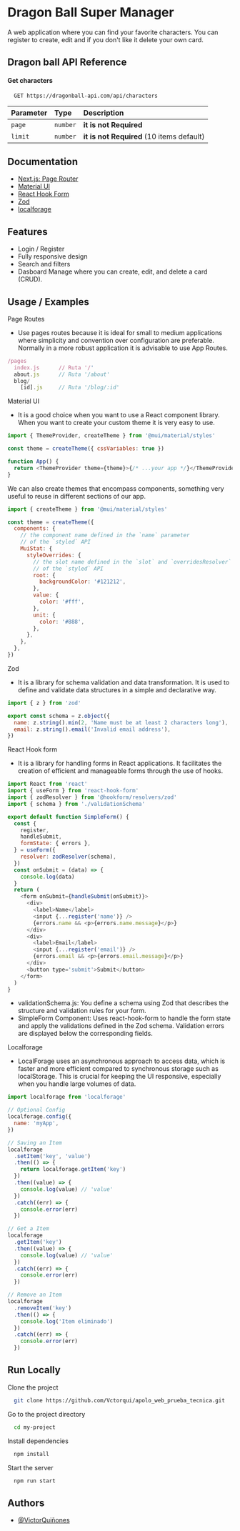 # Dragon Ball Super Manager

A web application where you can find your favorite characters. You can register to create, edit and if you don't like it delete your own card.

## Dragon ball API Reference

#### Get characters

```http
  GET https://dragonball-api.com/api/characters
```

| Parameter | Type     | Description                               |
| :-------- | :------- | :---------------------------------------- |
| `page`    | `number` | **it is not Required**                    |
| `limit`   | `number` | **it is not Required** (10 items default) |

## Documentation

- [Next.js: Page Router](https://nextjs.org/docs/pages/getting-started/project-structure)
- [Material UI](https://mui.com/)
- [React Hook Form](https://www.react-hook-form.com/)
- [Zod](https://mui.com/)
- [localforage](https://localforage.github.io/localForage/)

## Features

- Login / Register
- Fully responsive design
- Search and filters
- Dasboard Manage where you can create, edit, and delete a card (CRUD).

## Usage / Examples

Page Routes

- Use pages routes because it is ideal for small to medium applications where simplicity and convention over configuration are preferable. Normally in a more robust application it is advisable to use App Routes.

```javascript
/pages
  index.js      // Ruta '/'
  about.js      // Ruta '/about'
  blog/
    [id].js     // Ruta '/blog/:id'

```

Material UI

- It is a good choice when you want to use a React component library. When you want to create your custom theme it is very easy to use.

```javascript
import { ThemeProvider, createTheme } from '@mui/material/styles'

const theme = createTheme({ cssVariables: true })

function App() {
  return <ThemeProvider theme={theme}>{/* ...your app */}</ThemeProvider>
}
```

We can also create themes that encompass components, something very useful to reuse in different sections of our app.

```javascript
import { createTheme } from '@mui/material/styles'

const theme = createTheme({
  components: {
    // the component name defined in the `name` parameter
    // of the `styled` API
    MuiStat: {
      styleOverrides: {
        // the slot name defined in the `slot` and `overridesResolver` parameters
        // of the `styled` API
        root: {
          backgroundColor: '#121212',
        },
        value: {
          color: '#fff',
        },
        unit: {
          color: '#888',
        },
      },
    },
  },
})
```

Zod

- It is a library for schema validation and data transformation. It is used to define and validate data structures in a simple and declarative way.

```javascript
import { z } from 'zod'

export const schema = z.object({
  name: z.string().min(2, 'Name must be at least 2 characters long'),
  email: z.string().email('Invalid email address'),
})
```

React Hook form

- It is a library for handling forms in React applications. It facilitates the creation of efficient and manageable forms through the use of hooks.

```javascript
import React from 'react'
import { useForm } from 'react-hook-form'
import { zodResolver } from '@hookform/resolvers/zod'
import { schema } from './validationSchema'

export default function SimpleForm() {
  const {
    register,
    handleSubmit,
    formState: { errors },
  } = useForm({
    resolver: zodResolver(schema),
  })
  const onSubmit = (data) => {
    console.log(data)
  }
  return (
    <form onSubmit={handleSubmit(onSubmit)}>
      <div>
        <label>Name</label>
        <input {...register('name')} />
        {errors.name && <p>{errors.name.message}</p>}
      </div>
      <div>
        <label>Email</label>
        <input {...register('email')} />
        {errors.email && <p>{errors.email.message}</p>}
      </div>
      <button type='submit'>Submit</button>
    </form>
  )
}
```

- validationSchema.js: You define a schema using Zod that describes the structure and validation rules for your form.
- SimpleForm Component: Uses react-hook-form to handle the form state and apply the validations defined in the Zod schema. Validation errors are displayed below the corresponding fields.

Localforage

- LocalForage uses an asynchronous approach to access data, which is faster and more efficient compared to synchronous storage such as localStorage. This is crucial for keeping the UI responsive, especially when you handle large volumes of data.

```javascript
import localforage from 'localforage'

// Optional Config
localforage.config({
  name: 'myApp',
})

// Saving an Item
localforage
  .setItem('key', 'value')
  .then(() => {
    return localforage.getItem('key')
  })
  .then((value) => {
    console.log(value) // 'value'
  })
  .catch((err) => {
    console.error(err)
  })

// Get a Item
localforage
  .getItem('key')
  .then((value) => {
    console.log(value) // 'value'
  })
  .catch((err) => {
    console.error(err)
  })

// Remove an Item
localforage
  .removeItem('key')
  .then(() => {
    console.log('Item eliminado')
  })
  .catch((err) => {
    console.error(err)
  })
```

## Run Locally

Clone the project

```bash
  git clone https://github.com/Vctorqui/apolo_web_prueba_tecnica.git
```

Go to the project directory

```bash
  cd my-project
```

Install dependencies

```bash
  npm install
```

Start the server

```bash
  npm run start
```

## Authors

- [@VictorQuiñones](https://github.com/Vctorqui)

